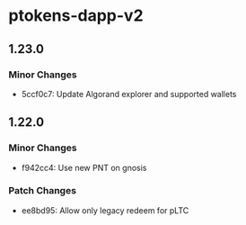 # ptokens-dapp-v2

## 1.23.0

### Minor Changes

- 5ccf0c7: Update Algorand explorer and supported wallets

## 1.22.0

### Minor Changes

- f942cc4: Use new PNT on gnosis

### Patch Changes

- ee8bd95: Allow only legacy redeem for pLTC
